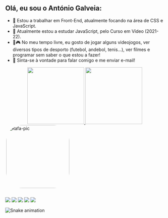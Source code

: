 ## Olá, eu sou o António Galveia:

- 🎨 Estou a trabalhar em Front-End, atualmente focando na área de CSS e JavaScript.
- 📖 Atualmente estou a estudar JavaScript, pelo Curso em Vídeo (2021-22).
- 🏏🎮 No meu tempo livre, eu gosto de jogar alguns videojogos, ver diversos tipos de desporto (futebol, andebol, tenis...), ver filmes e programar sem saber o que estou a fazer!
- 📩 Sinta-se à vontade para falar comigo e me enviar e-mail!

<div align="center">
  <a href="https://github.com/rafaballerini">
  <img height="180em" src="https://github-readme-stats.vercel.app/api?username=antoniogalveia&show_icons=true&theme=gotham&include_all_commits=true&count_private=true"/>
  <img height="180em" src="https://github-readme-stats.vercel.app/api/top-langs/?username=antoniogalveia&layout=compact&langs_count=7&theme=gotham"/>
</div>

<div style="display: inline-block;">
  <img align="right" alt="Rafa-pic" height="200" width="200" style="border-radius:50px;" src="https://i.picasion.com/pic92/3c3b3c9f7dc2a5476448b83516d030b4.gif"></img>
</div>

##

<div style="display: inline-block;">
  <a href="#" target="_blank"><img src="https://img.shields.io/badge/Instagram-B258FF?style=for-the-badge&logo=instagram&logoColor=white"><a/>
  <a href="#" target="_blank"><img src="https://img.shields.io/badge/Twitter-1DA1F2?style=for-the-badge&logo=twitter&logoColor=white"><a/>
  <a href="#" target="_blank"><img src="https://img.shields.io/badge/Pinterest-%23E60023.svg?&style=for-the-badge&logo=Pinterest&logoColor=white"><a/>
  <a href="#" target="_blank"><img src="https://img.shields.io/badge/LinkedIn-0077B5?style=for-the-badge&logo=linkedin&logoColor=white"><a/>
  <a href="mailto:antonio.galveia22@gmail.com" target="_blank"><img src="https://img.shields.io/badge/Gmail-1C1C1C?style=for-the-badge&logo=gmail&logoColor=white"><a/>
</div>

![Snake animation](https://github.com/antoniogalveia/antoniogalveia/blob/output/github-contribution-grid-snake.svg)
